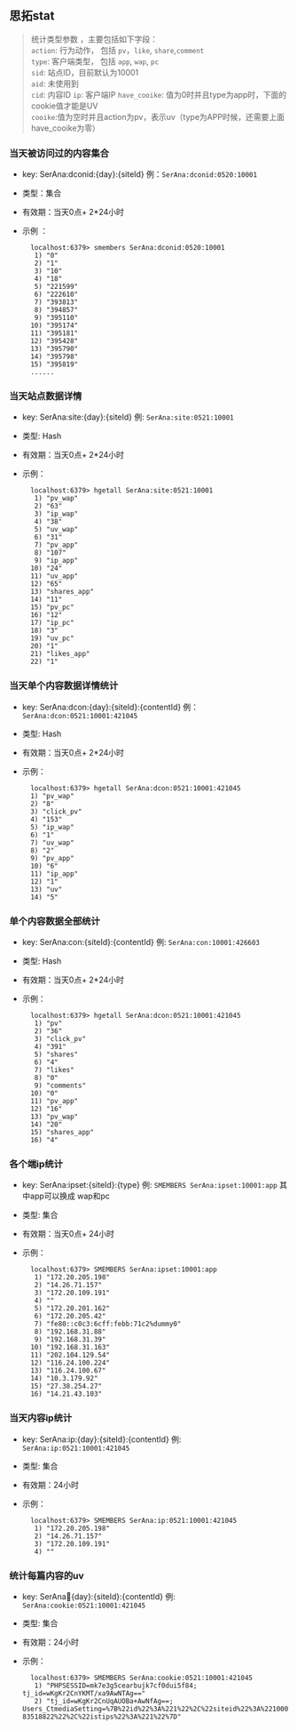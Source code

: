 ## 思拓stat

> 统计类型参数  ，主要包括如下字段：  
> `action`:  行为动作， 包括 `pv`，`like`, `share`,`comment`   
> `type`: 客户端类型， 包括 `app`, `wap`, `pc`   
> `sid`: 站点ID，目前默认为10001   
> `aid`:  未使用到  
> `cid`:  内容ID
> `ip`:  客户端IP
> `have_cooike`:  值为0时并且type为app时，下面的cookie值才能是UV  
> `cooike`:值为空时并且action为pv，表示uv（type为APP时候，还需要上面have_cooike为零） 


### 当天被访问过的内容集合  

- key: SerAna:dconid:{day}:{siteId} 例：`SerAna:dconid:0520:10001`
- 类型：集合
- 有效期：当天0点+ 2*24小时  
- 示例 ： 
	
		localhost:6379> smembers SerAna:dconid:0520:10001  
		 1) "0"  
		 2) "1"  
		 3) "10"  
		 4) "18"  
		 5) "221599"  
		 6) "222610"  
		 7) "393813"  
		 8) "394857"  
		 9) "395110"  
		10) "395174"  
		11) "395181"  
		12) "395428"  
		13) "395790"  
		14) "395798"  
		15) "395819"  
		...... 


###  当天站点数据详情

- key: SerAna:site:{day}:{siteId} 例: `SerAna:site:0521:10001`
- 类型: Hash 
- 有效期：当天0点+ 2*24小时  
- 示例：  

		localhost:6379> hgetall SerAna:site:0521:10001    
		 1) "pv_wap"  
		 2) "63"
		 3) "ip_wap"  
		 4) "38"
		 5) "uv_wap"  
		 6) "31"
		 7) "pv_app"  
		 8) "107"
		 9) "ip_app"  
		10) "24"
		11) "uv_app"  
		12) "65"
		13) "shares_app"  
		14) "11"
		15) "pv_pc"  
		16) "12"
		17) "ip_pc"  
		18) "3"
		19) "uv_pc"  
		20) "1"
		21) "likes_app"  
		22) "1"

###  当天单个内容数据详情统计

- key: SerAna:dcon:{day}:{siteId}:{contentId} 例：`SerAna:dcon:0521:10001:421045`
- 类型: Hash 
- 有效期：当天0点+ 2*24小时  
- 示例：  

		localhost:6379> hgetall SerAna:dcon:0521:10001:421045  
		1) "pv_wap"  
		2) "8"  
		3) "click_pv"  
		4) "153"  
		5) "ip_wap"  
		6) "1"  
		7) "uv_wap"  
		8) "2"  
		9) "pv_app"  
		10) "6"  
		11) "ip_app"  
		12) "1"  
		13) "uv"  
		14) "5"  


### 单个内容数据全部统计

- key: SerAna:con:{siteId}:{contentId} 例: `SerAna:con:10001:426603`
- 类型: Hash 
- 有效期：当天0点+ 2*24小时  
- 示例：  

		localhost:6379> hgetall SerAna:dcon:0521:10001:421045  
		 1) "pv"  
		 2) "36"  
		 3) "click_pv"  
		 4) "391"  
		 5) "shares"  
		 6) "4"  
		 7) "likes"  
		 8) "0"  
		 9) "comments"  
		10) "0"  
		11) "pv_app"  
		12) "16"  
		13) "pv_wap"  
		14) "20"  
		15) "shares_app"  
		16) "4"  


### 各个端ip统计

- key: SerAna:ipset:{siteId}:{type} 例: `SMEMBERS SerAna:ipset:10001:app` 其中app可以换成 wap和pc
- 类型: 集合 
- 有效期：当天0点+ 24小时  
- 示例：  

		localhost:6379> SMEMBERS SerAna:ipset:10001:app  
		 1) "172.20.205.198"  
		 2) "14.26.71.157"  
		 3) "172.20.109.191"  
		 4) ""  
		 5) "172.20.201.162"  
		 6) "172.20.205.42"
		 7) "fe80::c0c3:6cff:febb:71c2%dummy0"  
		 8) "192.168.31.88"  
		 9) "192.168.31.39"  
		10) "192.168.31.163"  
		11) "202.104.129.54"  
		12) "116.24.100.224"  
		13) "116.24.100.67"  
		14) "10.3.179.92"  
		15) "27.38.254.27"  
		16) "14.21.43.103"  


### 当天内容ip统计

- key: SerAna:ip:{day}:{siteId}:{contentId} 例: `SerAna:ip:0521:10001:421045` 
- 类型: 集合 
- 有效期：24小时  
- 示例：  

		localhost:6379> SMEMBERS SerAna:ip:0521:10001:421045    
		 1) "172.20.205.198"  
		 2) "14.26.71.157"  
		 3) "172.20.109.191"  
		 4) ""  
		 


### 统计每篇内容的uv

- key: SerAna:cookie:{day}:{siteId}:{contentId} 例: `SerAna:cookie:0521:10001:421045` 
- 类型: 集合 
- 有效期：24小时  
- 示例：  

		localhost:6379> SMEMBERS SerAna:cookie:0521:10001:421045       
		 1) "PHPSESSID=mk7e3g5cearbujk7cf0dui5f84; tj_id=wKgKr2CnYKMT/xa9AwNTAg=="   
		 2) "tj_id=wKgKr2CnUqAUOBa+AwNfAg==; Users_CtmediaSetting=%7B%22id%22%3A%221%22%2C%22siteid%22%3A%2210001%22%2C%22platform_name%22%3A%22test%22%2C%22platform_thumb%22%3A%22https%3A%5C%2F%5C%2Fimg.dutenews.com%5C%2Fa%5C%2F10001%5C%2F201802%5C%2F1da525916f145eeb5f24328a1795fdcc.jpg%3F20180112140829%2620180112140829%2620180112140829%2620180112140829%2620180112140829%2620180112140829%2620180112140829%2620180112140829%2620180112140829%2620180112140829%2620190112140829%22%2C%22fans_num%22%3A%220%22%2C%22subscribe_num%22%3A%220%22%2C%22is_pv%22%3A%221%22%2C%22isday_num%22%3A%220%22%2C%22day_num%22%3A%2210%22%2C%22agreement_title%22%3A%22%5Cu6df1%5Cu5733%5Cu53f7%5Cu5165%5Cu9a7b%5Cu534f%5Cu8bae%22%2C%22tips%22%3A%22%5Cu672c%5Cu6587%5Cu7531%5Cu3010%5Cu8bfb%5Cu7279%5Cu3011%5Cu6df1%5Cu5733%5Cu53f7%5Cu5165%5Cu9a7b%5Cu5355%5Cu4f4d%5Cu53d1%5Cu5e03%5Cuff0c%5Cu4e0d%5Cu4ee3%5Cu8868%5Cu3010%5Cu8bfb%5Cu7279%5Cu3011%5Cu7684%5Cu89c2%5Cu70b9%5Cu548c%5Cu7acb%5Cu573a%5Cu3002%5Cu5982%5Cu6709%5Cu4fb5%5Cu6743%5Cuff0c%5Cu8bf7%5Cu8054%5Cu7cfb%5Cu6211%5Cu4eec%5Cu6838%5Cu5b9e%5Cu540e%5Cu5220%5Cu9664%5Cuff01%5Cu8054%5Cu7cfb%5Cu90ae%5Cu7bb1%5Cuff1adutenews%40163.com%5Cuff0c%5Cu5165%5Cu9a7b%5Cu54a8%5Cu8be2%5Cu7535%5Cu8bdd%5Cuff1a0755-83518822%22%2C%22istips%22%3A%221%22%7D"


 


 